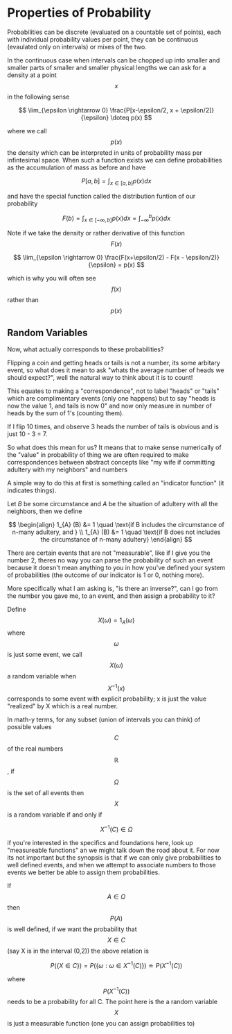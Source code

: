 # Properties of Probability

Probabilities can be discrete (evaluated on a countable set of points), each with individual probability values per point, they can be continuous (evaulated only on intervals) or mixes of the two.

In the continuous case when intervals can be chopped up into smaller and smaller parts of smaller and smaller physical lengths we can ask for a density at a point $$x$$ in the following sense

$$
\lim_{\epsilon \rightarrow 0} \frac{P[x-\epsilon/2, x + \epsilon/2]}{\epsilon} \doteq p(x)
$$

where we call $$p(x)$$ the density which can be interpreted in units of probability mass per infintesimal space. When such a function exists we can define probabilities as the accumulation of mass as before and have

$$
P[a,b] = \int_{x \in [a,b]} p(x) dx
$$

and have the special function called the distribution funtion of our probability

$$
F(b) = \int_{x \in [-\infty,b]} p(x) dx = \int_{-\infty}^{b} p(x) dx
$$

Note if we take the density or rather derivative of this function $$F(x)$$

$$
\lim_{\epsilon \rightarrow 0} \frac{F(x+\epsilon/2) - F(x - \epsilon/2)}{\epsilon} = p(x)
$$

which is why you will often see $$f(x)$$ rather than $$p(x)$$


## Random Variables

Now, what actually corresponds to these probabilities? 

Flipping a coin and getting heads or tails is not a number, its some arbitary event, so what does it mean to ask "whats the average number of heads we should expect?", well the natural way to think about it is to count! 

This equates to making a "correspondence", not to label "heads" or "tails" which are complimentary events (only one happens) but to say "heads is now the value 1, and tails is now 0" and now only measure in number of heads by the sum of 1's (counting them).

If I flip 10 times, and observe 3 heads the number of tails is obvious and is just 10 - 3 = 7.

So what does this mean for us? It means that to make sense numerically of the "value" in probability of thing we are often required to make correspondences between abstract concepts like "my wife if committing adultery with my neighbors" and numbers

A simple way to do this at first is something called an "indicator function" (it indicates things). 

Let $B$ be some circumstance and $A$ be the situation of adultery with all the neighbors, then we define

$$
\begin{align}
  1_{A} (B) &= 1 \quad \text{if B includes the circumstance of n-many adultery, and } \\
  1_{A} (B) &= 1 \quad \text{if B does not includes the circumstance of n-many adultery}
\end{align}
$$

There are certain events that are not "measurable", like if I give you the number 2, theres no way you can parse the probability of such an event because it doesn't mean anything to you in how you've defined your system of probabilities (the outcome of our indicator is 1 or 0, nothing more). 

More specifically what I am asking is, "is there an inverse?", can I go from the number you gave me, to an event, and then assign a probability to it?

Define $$X(\omega) = 1_{A}(\omega)$$ where $$\omega$$ is just some event, we call $$X(\omega)$$ a random variable when $$X^{-1}(x)$$ corresponds to some event with explicit probability; x is just the value "realized" by X which is a real number.

In math-y terms, for any subset (union of intervals you can think) of possible values $$C$$ of the real numbers $$\mathbb{R}$$, if $$\Omega$$ is the set of all events then $$X$$ is a random variable if and only if 

$$
X^{-1}(C) \in \Omega
$$

if you're interested in the specifics and foundations here, look up "measureable functions" an we might talk down the road about it. For now its not important but the synopsis is that if we can only give probabilities to well defined events, and when we attempt to associate numbers to those events we better be able to assign them probabilities.

If $$A \in \Omega$$ then $$P(A)$$ is well defined, if we want the probability that $$X \in C$$ (say X is in the interval (0,2)) the above relation is

$$
P(\{X \in C\}) = P(\{\omega : \omega \in X^{-1}(C)\}) \doteq P(X^{-1}(C))
$$

where $$P(X^{-1}(C))$$ needs to be a probability for all C. The point here is the a random variable $$X$$ is just a measurable function (one you can assign probabilities to)

